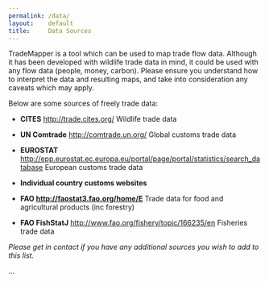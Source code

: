 ```yaml
---
permalink: /data/
layout:    default
title:     Data Sources
---
```


TradeMapper is a tool which can be used to map trade flow data. Although it has been developed with wildlife trade data in mind, it could be used with any flow data (people, money, carbon). Please ensure you understand how to interpret the data and resulting maps, and take into consideration any caveats which may apply.

Below are some sources of freely trade data:

* __CITES__ http://trade.cites.org/ Wildlife trade data

* __UN Comtrade__ http://comtrade.un.org/ Global customs trade data

* __EUROSTAT__ http://epp.eurostat.ec.europa.eu/portal/page/portal/statistics/search_database European customs trade data

* __Individual country customs websites__

* __FAO http://faostat3.fao.org/home/E__ Trade data for food and agricultural products (inc forestry)

* __FAO FishStatJ__ http://www.fao.org/fishery/topic/166235/en Fisheries trade data


_Please get in contact if you have any additional sources you wish to add to this list._

...
